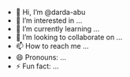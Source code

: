 - 👋 Hi, I’m @darda-abu
- 👀 I’m interested in ...
- 🌱 I’m currently learning ...
- 💞️ I’m looking to collaborate on ...
- 📫 How to reach me ...
- 😄 Pronouns: ...
- ⚡ Fun fact: ...

<!---
darda-abu/darda-abu is a ✨ special ✨ repository because its `README.md` (this file) appears on your GitHub profile.
You can click the Preview link to take a look at your changes.
--->
